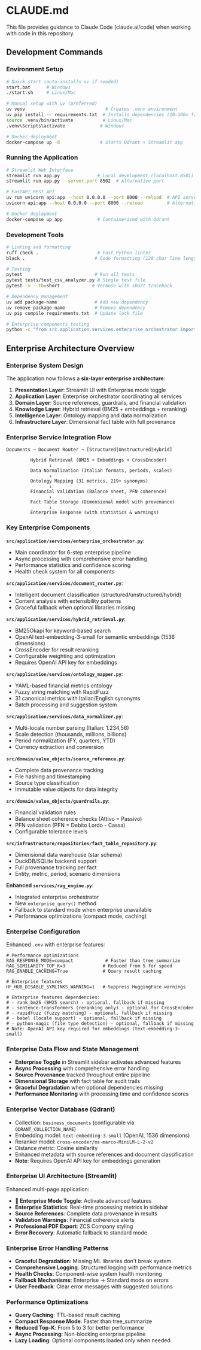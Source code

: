 # CLAUDE.md

This file provides guidance to Claude Code (claude.ai/code) when working with code in this repository.

## Development Commands

### Environment Setup
```bash
# Quick start (auto-installs uv if needed)
start.bat      # Windows
./start.sh     # Linux/Mac

# Manual setup with uv (preferred)
uv venv                              # Creates .venv environment
uv pip install -r requirements.txt  # Installs dependencies (10-100x faster than pip)
source .venv/bin/activate           # Linux/Mac
.venv\Scripts\activate             # Windows

# Docker deployment
docker-compose up -d               # Starts Qdrant + Streamlit app
```

### Running the Application
```bash
# Streamlit Web Interface
streamlit run app.py              # Local development (localhost:8501)
streamlit run app.py --server.port 8502  # Alternative port

# FastAPI REST API
uv run uvicorn api:app --host 0.0.0.0 --port 8000 --reload  # API server (localhost:8000)
uvicorn api:app --host 0.0.0.0 --port 8000 --reload         # Alternative without uv

# Docker deployment
docker-compose up app             # Containerized with Qdrant
```

### Development Tools
```bash
# Linting and formatting
ruff check .                      # Fast Python linter
black .                          # Code formatting (120 char line length)

# Testing
pytest                           # Run all tests
pytest tests/test_csv_analyzer.py # Single test file
pytest -v --tb=short            # Verbose with short traceback

# Dependency management
uv add package-name              # Add new dependency
uv remove package-name           # Remove dependency
uv pip compile requirements.txt  # Update lock file

# Enterprise components testing
python -c "from src.application.services.enterprise_orchestrator import EnterpriseOrchestrator; print('✅ Enterprise components OK')"
```

## Enterprise Architecture Overview

### Enterprise System Design
The application now follows a **six-layer enterprise architecture**:

1. **Presentation Layer**: Streamlit UI with Enterprise mode toggle
2. **Application Layer**: Enterprise orchestrator coordinating all services  
3. **Domain Layer**: Source references, guardrails, and financial validation
4. **Knowledge Layer**: Hybrid retrieval (BM25 + embeddings + reranking)
5. **Intelligence Layer**: Ontology mapping and data normalization
6. **Infrastructure Layer**: Dimensional fact table with full provenance

### Enterprise Service Integration Flow
```
Documents → Document Router → [Structured|Unstructured|Hybrid]
                ↓
         Hybrid Retrieval (BM25 + Embeddings + CrossEncoder)
                ↓
         Data Normalization (Italian formats, periods, scales)
                ↓
         Ontology Mapping (31 metrics, 219+ synonyms)
                ↓
         Financial Validation (Balance sheet, PFN coherence)
                ↓
         Fact Table Storage (Dimensional model with provenance)
                ↓
         Enterprise Response (with statistics & warnings)
```

### Key Enterprise Components

**`src/application/services/enterprise_orchestrator.py`**:
- Main coordinator for 6-step enterprise pipeline
- Async processing with comprehensive error handling
- Performance statistics and confidence scoring
- Health check system for all components

**`src/application/services/document_router.py`**:
- Intelligent document classification (structured/unstructured/hybrid)
- Content analysis with extensibility patterns
- Graceful fallback when optional libraries missing

**`src/application/services/hybrid_retrieval.py`**:
- BM25Okapi for keyword-based search
- OpenAI text-embedding-3-small for semantic embeddings (1536 dimensions)
- CrossEncoder for result reranking
- Configurable weighting and optimization
- Requires OpenAI API key for embeddings

**`src/application/services/ontology_mapper.py`**:
- YAML-based financial metrics ontology
- Fuzzy string matching with RapidFuzz
- 31 canonical metrics with Italian/English synonyms
- Batch processing and suggestion system

**`src/application/services/data_normalizer.py`**:
- Multi-locale number parsing (Italian: 1.234,56)
- Scale detection (thousands, millions, billions)
- Period normalization (FY, quarters, YTD)
- Currency extraction and conversion

**`src/domain/value_objects/source_reference.py`**:
- Complete data provenance tracking
- File hashing and timestamping
- Source type classification
- Immutable value objects for data integrity

**`src/domain/value_objects/guardrails.py`**:
- Financial validation rules
- Balance sheet coherence checks (Attivo = Passivo)
- PFN validation (PFN = Debito Lordo - Cassa)
- Configurable tolerance levels

**`src/infrastructure/repositories/fact_table_repository.py`**:
- Dimensional data warehouse (star schema)
- DuckDB/SQLite backend support
- Full provenance tracking per fact
- Entity, metric, period, scenario dimensions

**Enhanced `services/rag_engine.py`**:
- Integrated enterprise orchestrator
- New `enterprise_query()` method
- Fallback to standard mode when enterprise unavailable
- Performance optimizations (compact mode, caching)

### Enterprise Configuration
Enhanced `.env` with enterprise features:
```env
# Performance optimizations
RAG_RESPONSE_MODE=compact            # Faster than tree_summarize
RAG_SIMILARITY_TOP_K=3              # Reduced from 5 for speed
RAG_ENABLE_CACHING=True             # Query result caching

# Enterprise features
HF_HUB_DISABLE_SYMLINKS_WARNING=1   # Suppress HuggingFace warnings

# Enterprise features dependencies:
# - rank_bm25 (BM25 search) - optional, fallback if missing
# - sentence-transformers (reranking only) - optional for CrossEncoder
# - rapidfuzz (fuzzy matching) - optional, fallback if missing
# - babel (locale support) - optional, fallback if missing
# - python-magic (file type detection) - optional, fallback if missing
# Note: OpenAI API key required for embeddings (text-embedding-3-small)
```

### Enterprise Data Flow and State Management
- **Enterprise Toggle** in Streamlit sidebar activates advanced features
- **Async Processing** with comprehensive error handling
- **Source Provenance** tracked throughout entire pipeline
- **Dimensional Storage** with fact table for audit trails
- **Graceful Degradation** when optional dependencies missing
- **Performance Monitoring** with processing time and confidence scores

### Enterprise Vector Database (Qdrant)
- Collection: `business_documents` (configurable via `QDRANT_COLLECTION_NAME`)
- Embedding model: `text-embedding-3-small` (OpenAI, 1536 dimensions)
- Reranker model: `cross-encoder/ms-marco-MiniLM-L-2-v2`
- Distance metric: Cosine similarity
- Enhanced metadata with source references and document classification
- **Note**: Requires OpenAI API key for embeddings generation

### Enterprise UI Architecture (Streamlit)
Enhanced multi-page application:
- **🚀 Enterprise Mode Toggle**: Activate advanced features
- **Enterprise Statistics**: Real-time processing metrics in sidebar
- **Source References**: Complete data provenance in results
- **Validation Warnings**: Financial coherence alerts
- **Professional PDF Export**: ZCS Company styling
- **Error Recovery**: Automatic fallback to standard mode

### Enterprise Error Handling Patterns
- **Graceful Degradation**: Missing ML libraries don't break system
- **Comprehensive Logging**: Structured logging with performance metrics
- **Health Checks**: Component-wise system health monitoring
- **Fallback Mechanisms**: Enterprise → Standard mode on errors
- **User Feedback**: Clear error messages with suggested solutions

### Performance Optimizations
- **Query Caching**: TTL-based result caching
- **Compact Response Mode**: Faster than tree_summarize
- **Reduced Top-K**: From 5 to 3 for better performance
- **Async Processing**: Non-blocking enterprise pipeline
- **Lazy Loading**: Optional components loaded only when needed